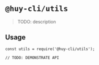 # `@huy-cli/utils`

> TODO: description

## Usage

```
const utils = require('@huy-cli/utils');

// TODO: DEMONSTRATE API
```
